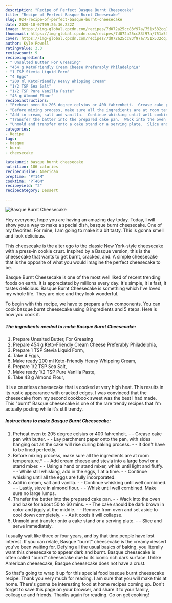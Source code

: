 ```yaml
---
description: "Recipe of Perfect Basque Burnt Cheesecake"
title: "Recipe of Perfect Basque Burnt Cheesecake"
slug: 924-recipe-of-perfect-basque-burnt-cheesecake
date: 2020-10-07T09:26:36.232Z
image: https://img-global.cpcdn.com/recipes/7d072a25cc83f97a/751x532cq70/basque-burnt-cheesecake-recipe-main-photo.jpg
thumbnail: https://img-global.cpcdn.com/recipes/7d072a25cc83f97a/751x532cq70/basque-burnt-cheesecake-recipe-main-photo.jpg
cover: https://img-global.cpcdn.com/recipes/7d072a25cc83f97a/751x532cq70/basque-burnt-cheesecake-recipe-main-photo.jpg
author: Kyle Powell
ratingvalue: 3.3
reviewcount: 9
recipeingredient:
- " Unsalted Butter For Greasing"
- "454 g KetoFriendly Cream Cheese Preferably Philadelphia"
- "1 TSP Stevia Liquid Form"
- "4 Eggs"
- "200 ml KetoFriendly Heavy Whipping Cream"
- "1/2 TSP Sea Salt"
- "1/2 TSP Pure Vanilla Paste"
- "43 g Almond Flour"
recipeinstructions:
- "Preheat oven to 205 degree celsius or 400 fahrenheit.  Grease cake pan with butter.  Lay parchment paper onto the pan, with sides hanging out as the cake will rise during baking process.  It don&#39;t have to be lined perfectly."
- "Before mixing process, make sure all the ingredients are at room temperature.*  Add cream cheese and stevia into a large bowl or a stand mixer.  Using a hand or stand mixer, whisk until light and fluffy.  While still whisking, add in the eggs, 1 at a time.  Continue whisking until all the eggs are fully incorporated."
- "Add in cream, salt and vanilla.  Continue whisking until well combined.  Lastly, sieve in almond flour.  Whisk until well combined. Make sure no large lumps."
- "Transfer the batter into the prepared cake pan.  Wack into the oven and bake for about 50 to 60 mins.  The cake should be dark brown in color and jiggly at the middle.  Remove from oven and set aside to cool down completely.  As it cools it will collapse."
- "Unmold and transfer onto a cake stand or a serving plate.  Slice and serve immediately."
categories:
- Recipe
tags:
- basque
- burnt
- cheesecake

katakunci: basque burnt cheesecake 
nutrition: 106 calories
recipecuisine: American
preptime: "PT14M"
cooktime: "PT46M"
recipeyield: "2"
recipecategory: Dessert

---
```



![Basque Burnt Cheesecake](https://img-global.cpcdn.com/recipes/7d072a25cc83f97a/751x532cq70/basque-burnt-cheesecake-recipe-main-photo.jpg)

Hey everyone, hope you are having an amazing day today. Today, I will show you a way to make a special dish, basque burnt cheesecake. One of my favorites. For mine, I am going to make it a bit tasty. This is gonna smell and look delicious.

This cheesecake is the alter ego to the classic New York-style cheesecake with a press-in cookie crust. Inspired by a Basque version, this is the cheesecake that wants to get burnt, cracked, and. A simple cheesecake that is the opposite of what you would imagine the perfect cheesecake to be.

Basque Burnt Cheesecake is one of the most well liked of recent trending foods on earth. It is appreciated by millions every day. It's simple, it is fast, it tastes delicious. Basque Burnt Cheesecake is something which I've loved my whole life. They are nice and they look wonderful.


To begin with this recipe, we have to prepare a few components. You can cook basque burnt cheesecake using 8 ingredients and 5 steps. Here is how you cook it.

<!--inarticleads1-->

##### The ingredients needed to make Basque Burnt Cheesecake:

1. Prepare  Unsalted Butter, For Greasing
1. Prepare 454 g Keto-Friendly Cream Cheese Preferably Philadelphia,
1. Prepare 1 TSP Stevia Liquid Form,
1. Take 4 Eggs,
1. Make ready 200 ml Keto-Friendly Heavy Whipping Cream,
1. Prepare 1/2 TSP Sea Salt,
1. Make ready 1/2 TSP Pure Vanilla Paste,
1. Take 43 g Almond Flour,


It is a crustless cheesecake that is cooked at very high heat. This results in its rustic appearance with cracked edges. I was convinced that the cheesecake from my second cookbook sweet was the best I had made. This &#34;burnt&#34; Basque cheesecake is one of the rare trendy recipes that I&#39;m actually posting while it&#39;s still trendy. 

<!--inarticleads2-->

##### Instructions to make Basque Burnt Cheesecake:

1. Preheat oven to 205 degree celsius or 400 fahrenheit. -  - Grease cake pan with butter. -  - Lay parchment paper onto the pan, with sides hanging out as the cake will rise during baking process. -  - It don&#39;t have to be lined perfectly.
1. Before mixing process, make sure all the ingredients are at room temperature.* -  - Add cream cheese and stevia into a large bowl or a stand mixer. -  - Using a hand or stand mixer, whisk until light and fluffy. -  - While still whisking, add in the eggs, 1 at a time. -  - Continue whisking until all the eggs are fully incorporated.
1. Add in cream, salt and vanilla. -  - Continue whisking until well combined. -  - Lastly, sieve in almond flour. -  - Whisk until well combined. Make sure no large lumps.
1. Transfer the batter into the prepared cake pan. -  - Wack into the oven and bake for about 50 to 60 mins. -  - The cake should be dark brown in color and jiggly at the middle. -  - Remove from oven and set aside to cool down completely. -  - As it cools it will collapse.
1. Unmold and transfer onto a cake stand or a serving plate. -  - Slice and serve immediately.


I usually wait like three or four years, and by that time people have lost interest. If you can relate, Basque &#34;burnt&#34; cheesecake is the creamy dessert you&#39;ve been waiting for. Defying all the usual basics of baking, you literally want this cheesecake to appear dark and burnt. Basque cheesecake is often called &#34;burnt&#34; cheesecake due to its iconic rich dark surface. Unlike American cheesecake, Basque cheesecake does not have a crust. 

So that's going to wrap it up for this special food basque burnt cheesecake recipe. Thank you very much for reading. I am sure that you will make this at home. There's gonna be interesting food at home recipes coming up. Don't forget to save this page on your browser, and share it to your family, colleague and friends. Thanks again for reading. Go on get cooking!

